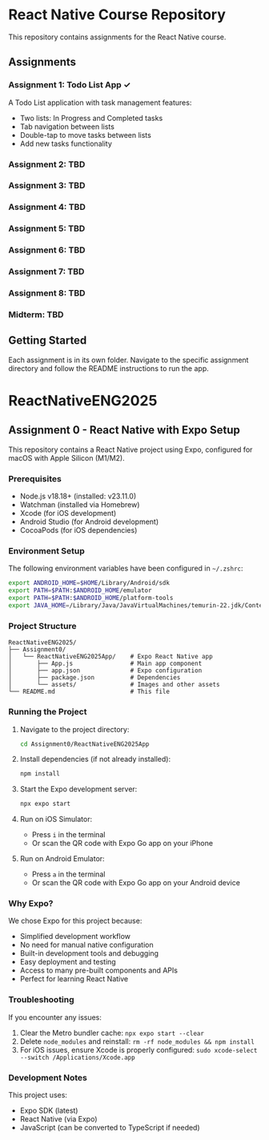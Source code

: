 # React Native Course Repository

This repository contains assignments for the React Native course.

## Assignments

### Assignment 1: Todo List App ✓
A Todo List application with task management features:
- Two lists: In Progress and Completed tasks
- Tab navigation between lists
- Double-tap to move tasks between lists
- Add new tasks functionality

### Assignment 2: TBD
### Assignment 3: TBD
### Assignment 4: TBD
### Assignment 5: TBD
### Assignment 6: TBD
### Assignment 7: TBD
### Assignment 8: TBD

### Midterm: TBD

## Getting Started

Each assignment is in its own folder. Navigate to the specific assignment directory and follow the README instructions to run the app.

# ReactNativeENG2025

## Assignment 0 - React Native with Expo Setup

This repository contains a React Native project using Expo, configured for macOS with Apple Silicon (M1/M2).

### Prerequisites

- Node.js v18.18+ (installed: v23.11.0)
- Watchman (installed via Homebrew)
- Xcode (for iOS development)
- Android Studio (for Android development)
- CocoaPods (for iOS dependencies)

### Environment Setup

The following environment variables have been configured in `~/.zshrc`:

```bash
export ANDROID_HOME=$HOME/Library/Android/sdk
export PATH=$PATH:$ANDROID_HOME/emulator
export PATH=$PATH:$ANDROID_HOME/platform-tools
export JAVA_HOME=/Library/Java/JavaVirtualMachines/temurin-22.jdk/Contents/Home
```

### Project Structure

```
ReactNativeENG2025/
├── Assignment0/
│   └── ReactNativeENG2025App/    # Expo React Native app
│       ├── App.js                # Main app component
│       ├── app.json              # Expo configuration
│       ├── package.json          # Dependencies
│       └── assets/               # Images and other assets
└── README.md                     # This file
```

### Running the Project

1. Navigate to the project directory:
   ```bash
   cd Assignment0/ReactNativeENG2025App
   ```

2. Install dependencies (if not already installed):
   ```bash
   npm install
   ```

3. Start the Expo development server:
   ```bash
   npx expo start
   ```

4. Run on iOS Simulator:
   - Press `i` in the terminal
   - Or scan the QR code with Expo Go app on your iPhone

5. Run on Android Emulator:
   - Press `a` in the terminal
   - Or scan the QR code with Expo Go app on your Android device

### Why Expo?

We chose Expo for this project because:
- Simplified development workflow
- No need for manual native configuration
- Built-in development tools and debugging
- Easy deployment and testing
- Access to many pre-built components and APIs
- Perfect for learning React Native

### Troubleshooting

If you encounter any issues:
1. Clear the Metro bundler cache: `npx expo start --clear`
2. Delete `node_modules` and reinstall: `rm -rf node_modules && npm install`
3. For iOS issues, ensure Xcode is properly configured: `sudo xcode-select --switch /Applications/Xcode.app`

### Development Notes

This project uses:
- Expo SDK (latest)
- React Native (via Expo)
- JavaScript (can be converted to TypeScript if needed)